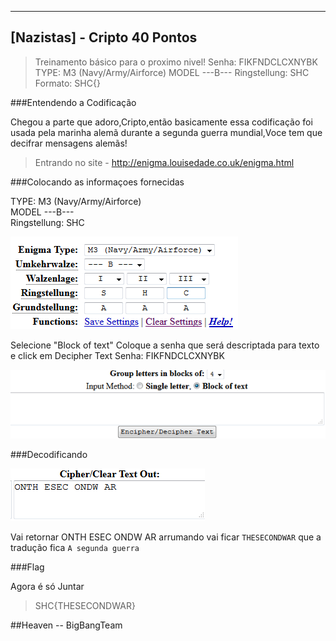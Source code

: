 ------------------------------------
[Nazistas] - Cripto 40 Pontos
------------------------------------

> Treinamento básico para o proximo nivel!
  Senha: FIKFNDCLCXNYBK
  TYPE: M3 (Navy/Army/Airforce)
  MODEL ---B---
  Ringstellung: SHC
  Formato: SHC{}

###Entendendo a Codificação

Chegou a parte que adoro,Cripto,então basicamente essa codificação foi usada pela marinha alemã
durante a segunda guerra mundial,Voce tem que decifrar mensagens alemãs!
> Entrando no site - http://enigma.louisedade.co.uk/enigma.html

###Colocando as informaçoes fornecidas

TYPE: M3 (Navy/Army/Airforce)<br>
MODEL ---B---<br>
Ringstellung: SHC

![img](Fornecidas.png)

Selecione "Block of text" Coloque a senha que será descriptada para texto e click em Decipher Text
  Senha: FIKFNDCLCXNYBK
  
![img](Block.png)
  
###Decodificando

![img](Cipher.png)

Vai retornar ONTH ESEC ONDW AR
arrumando vai ficar ``` THESECONDWAR ``` que a tradução fica ``` A segunda guerra ```

###Flag

Agora é só Juntar 
> SHC{THESECONDWAR}

##Heaven -- BigBangTeam
